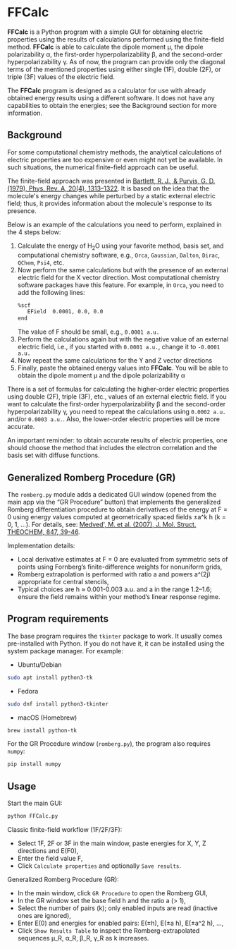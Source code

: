 # FFCalc

**FFCalc** is a Python program with a simple GUI for obtaining electric properties using the results of calculations
performed using the finite-field method. **FFCalc** is able to calculate the dipole moment μ, the dipole polarizability
α, the first-order hyperpolarizability β, and the second-order hyperpolarizability γ. As of now, the program can provide
only the diagonal terms of the mentioned properties using either single (1F), double (2F), or triple (3F) values of the
electric field.

The **FFCalc** program is designed as a calculator for use with already obtained energy results using a different
software. It does not have any capabilities to obtain the energies; see the Background section for more information.

## Background

For some computational chemistry methods, the analytical calculations of electric properties are too expensive or even
might not yet be available. In such situations, the numerical finite-field approach can be useful.

The finite-field approach was presented
in [Bartlett, R. J., & Purvis, G. D. (1979), Phys. Rev. A, 20(4), 1313–1322](https://doi.org/10.1103/PhysRevA.20.1313).
It is based on the idea that the molecule's energy changes while perturbed by a static external electric field; thus, it
provides information about the molecule's response to its presence.

Below is an example of the calculations you need to perform, explained in the 4 steps below:

1. Calculate the energy of H<sub>2</sub>O using your favorite method, basis set, and computational chemistry software,
   e.g., `Orca`, `Gaussian`, `Dalton`, `Dirac`, `QChem`, `Psi4`, etc.
2. Now perform the same calculations but with the presence of an external electric field for the X vector direction.
   Most computational chemistry software packages have this feature. For example, in `Orca`, you need to add the
   following lines:
    ```sh
    %scf
       EField  0.0001, 0.0, 0.0
    end
    ```
   The value of F should be small, e.g., `0.0001 a.u.`
3. Perform the calculations again but with the negative value of an external electric field, i.e., if you started with
   `0.0001 a.u.`, change it to `-0.0001 a.u.`
4. Now repeat the same calculations for the Y and Z vector directions
5. Finally, paste the obtained energy values into **FFCalc**. You will be able to obtain the dipole moment μ and the
   dipole polarizability α

There is a set of formulas for calculating the higher-order electric properties using double (2F), triple (3F), etc.,
values of an external electric field. If you want to calculate the first-order hyperpolarizability β and the
second-order hyperpolarizability γ, you need to repeat the calculations using `0.0002 a.u.` and/or `0.0003 a.u.`. Also,
the lower-order electric properties will be more accurate.

An important reminder: to obtain accurate results of electric properties, one should choose the method that includes the
electron correlation and the basis set with diffuse functions.

## Generalized Romberg Procedure (GR)

The `romberg.py` module adds a dedicated GUI window (opened from the main app via the “GR Procedure” button) that
implements the generalized Romberg differentiation procedure to obtain derivatives of the energy at F = 0 using energy
values computed at geometrically spaced fields ±a^k h (k = 0, 1, …). For details,
see: [Medved', M. et al. (2007), J. Mol. Struct. THEOCHEM, 847, 39-46](https://doi.org/10.1016/j.theochem.2007.08.028).

Implementation details:

- Local derivative estimates at F = 0 are evaluated from symmetric sets of points using Fornberg’s finite-difference
  weights for nonuniform grids,
- Romberg extrapolation is performed with ratio a and powers a^(2j) appropriate for central stencils,
- Typical choices are h ≈ 0.001-0.003 a.u. and a in the range 1.2–1.6; ensure the field remains within your method’s
  linear response regime.

## Program requirements

The base program requires the `tkinter` package to work. It usually comes pre-installed with Python. If you do not have
it, it can be installed using the system package manager. For example:

* Ubuntu/Debian

```bash
sudo apt install python3-tk
```

* Fedora

```bash
sudo dnf install python3-tkinter
```

* macOS (Homebrew)

```bash
brew install python-tk
```

For the GR Procedure window (`romberg.py`), the program also requires `numpy`:

```bash
pip install numpy
```

## Usage

Start the main GUI:

```bash
python FFCalc.py
```

Classic finite-field workflow (1F/2F/3F):

- Select 1F, 2F or 3F in the main window, paste energies for X, Y, Z directions and E(F0),
- Enter the field value F,
- Click `Calculate properties` and optionally `Save results`.

Generalized Romberg Procedure (GR):

- In the main window, click `GR Procedure` to open the Romberg GUI,
- In the GR window set the base field h and the ratio a (> 1),
- Select the number of pairs (k); only enabled inputs are read (inactive ones are ignored),
- Enter E(0) and energies for enabled pairs: E(±h), E(±a h), E(±a^2 h), …,
- Click `Show Results Table` to inspect the Romberg-extrapolated sequences μ_R, α_R, β_R, γ_R as k increases.
